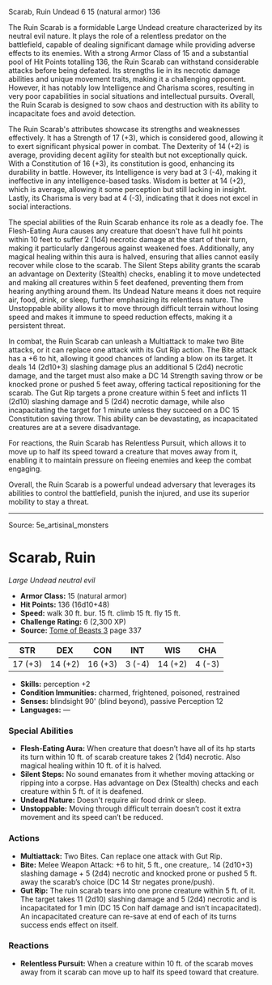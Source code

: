 <MonsterName/>Scarab, Ruin</MonsterName>
<CreatureType/>Undead</CreatureType>
<CR/>6</CR>
<AC/>15 (natural armor)</AC>
<HP/>136</HP>
<summary>The Ruin Scarab is a formidable Large Undead creature characterized by its neutral evil nature. It plays the role of a relentless predator on the battlefield, capable of dealing significant damage while providing adverse effects to its enemies. With a strong Armor Class of 15 and a substantial pool of Hit Points totalling 136, the Ruin Scarab can withstand considerable attacks before being defeated. Its strengths lie in its necrotic damage abilities and unique movement traits, making it a challenging opponent. However, it has notably low Intelligence and Charisma scores, resulting in very poor capabilities in social situations and intellectual pursuits. Overall, the Ruin Scarab is designed to sow chaos and destruction with its ability to incapacitate foes and avoid detection.</summary>

<detail>

The Ruin Scarab's attributes showcase its strengths and weaknesses effectively. It has a Strength of 17 (+3), which is considered good, allowing it to exert significant physical power in combat. The Dexterity of 14 (+2) is average, providing decent agility for stealth but not exceptionally quick. With a Constitution of 16 (+3), its constitution is good, enhancing its durability in battle. However, its Intelligence is very bad at 3 (-4), making it ineffective in any intelligence-based tasks. Wisdom is better at 14 (+2), which is average, allowing it some perception but still lacking in insight. Lastly, its Charisma is very bad at 4 (-3), indicating that it does not excel in social interactions.

The special abilities of the Ruin Scarab enhance its role as a deadly foe. The Flesh-Eating Aura causes any creature that doesn't have full hit points within 10 feet to suffer 2 (1d4) necrotic damage at the start of their turn, making it particularly dangerous against weakened foes. Additionally, any magical healing within this aura is halved, ensuring that allies cannot easily recover while close to the scarab. The Silent Steps ability grants the scarab an advantage on Dexterity (Stealth) checks, enabling it to move undetected and making all creatures within 5 feet deafened, preventing them from hearing anything around them. Its Undead Nature means it does not require air, food, drink, or sleep, further emphasizing its relentless nature. The Unstoppable ability allows it to move through difficult terrain without losing speed and makes it immune to speed reduction effects, making it a persistent threat.

In combat, the Ruin Scarab can unleash a Multiattack to make two Bite attacks, or it can replace one attack with its Gut Rip action. The Bite attack has a +6 to hit, allowing it good chances of landing a blow on its target. It deals 14 (2d10+3) slashing damage plus an additional 5 (2d4) necrotic damage, and the target must also make a DC 14 Strength saving throw or be knocked prone or pushed 5 feet away, offering tactical repositioning for the scarab. The Gut Rip targets a prone creature within 5 feet and inflicts 11 (2d10) slashing damage and 5 (2d4) necrotic damage, while also incapacitating the target for 1 minute unless they succeed on a DC 15 Constitution saving throw. This ability can be devastating, as incapacitated creatures are at a severe disadvantage.

For reactions, the Ruin Scarab has Relentless Pursuit, which allows it to move up to half its speed toward a creature that moves away from it, enabling it to maintain pressure on fleeing enemies and keep the combat engaging. 

Overall, the Ruin Scarab is a powerful undead adversary that leverages its abilities to control the battlefield, punish the injured, and use its superior mobility to stay a threat.</detail>



---

Source: 5e_artisinal_monsters

# Scarab, Ruin

*Large* *Undead* *neutral evil*

- **Armor Class:** 15 (natural armor)
- **Hit Points:** 136 (16d10+48)
- **Speed:** walk 30 ft. bur. 15 ft. climb 15 ft. fly 15 ft.
- **Challenge Rating:** 6 (2,300 XP)
- **Source:** [Tome of Beasts 3](https://koboldpress.com/kpstore/product/tome-of-beasts-3-for-5th-edition/) page 337

| STR | DEX | CON | INT | WIS | CHA |
| --- | --- | --- | --- | --- | --- |
| 17 (+3) | 14 (+2) | 16 (+3) | 3 (-4) | 14 (+2) | 4 (-3) |

- **Skills:** perception +2
- **Condition Immunities:** charmed, frightened, poisoned, restrained
- **Senses:** blindsight 90' (blind beyond), passive Perception 12
- **Languages:** —

### Special Abilities

- **Flesh-Eating Aura:** When creature that doesn’t have all of its hp starts its turn within 10 ft. of scarab creature takes 2 (1d4) necrotic. Also magical healing within 10 ft. of it is halved.
- **Silent Steps:** No sound emanates from it whether moving attacking or ripping into a corpse. Has advantage on Dex (Stealth) checks and each creature within 5 ft. of it is deafened.
- **Undead Nature:** Doesn't require air food drink or sleep.
- **Unstoppable:** Moving through difficult terrain doesn’t cost it extra movement and its speed can’t be reduced.

### Actions

- **Multiattack:** Two Bites. Can replace one attack with Gut Rip.
- **Bite:** Melee Weapon Attack: +6 to hit, 5 ft., one creature,. 14 (2d10+3) slashing damage + 5 (2d4) necrotic and knocked prone or pushed 5 ft. away the scarab’s choice (DC 14 Str negates prone/push).
- **Gut Rip:** The ruin scarab tears into one prone creature within 5 ft. of it. The target takes 11 (2d10) slashing damage and 5 (2d4) necrotic and is incapacitated for 1 min (DC 15 Con half damage and isn’t incapacitated). An incapacitated creature can re-save at end of each of its turns success ends effect on itself.

### Reactions

- **Relentless Pursuit:** When a creature within 10 ft. of the scarab moves away from it scarab can move up to half its speed toward that creature.




